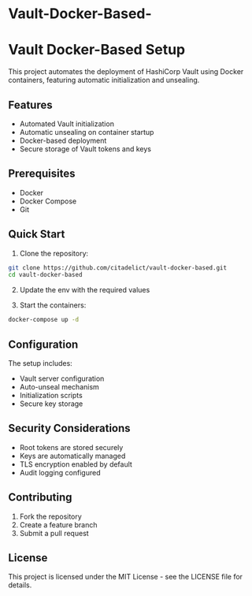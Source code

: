 # Vault-Docker-Based-

# Vault Docker-Based Setup

This project automates the deployment of HashiCorp Vault using Docker containers, featuring automatic initialization and unsealing.

## Features

- Automated Vault initialization
- Automatic unsealing on container startup
- Docker-based deployment
- Secure storage of Vault tokens and keys

## Prerequisites

- Docker
- Docker Compose
- Git

## Quick Start

1. Clone the repository:
```bash
git clone https://github.com/citadelict/vault-docker-based.git
cd vault-docker-based
```

2. Update the env with the required values

3. Start the containers:
```bash
docker-compose up -d
```

## Configuration

The setup includes:
- Vault server configuration
- Auto-unseal mechanism
- Initialization scripts
- Secure key storage

## Security Considerations

- Root tokens are stored securely
- Keys are automatically managed
- TLS encryption enabled by default
- Audit logging configured

## Contributing

1. Fork the repository
2. Create a feature branch
3. Submit a pull request

## License

This project is licensed under the MIT License - see the LICENSE file for details.

